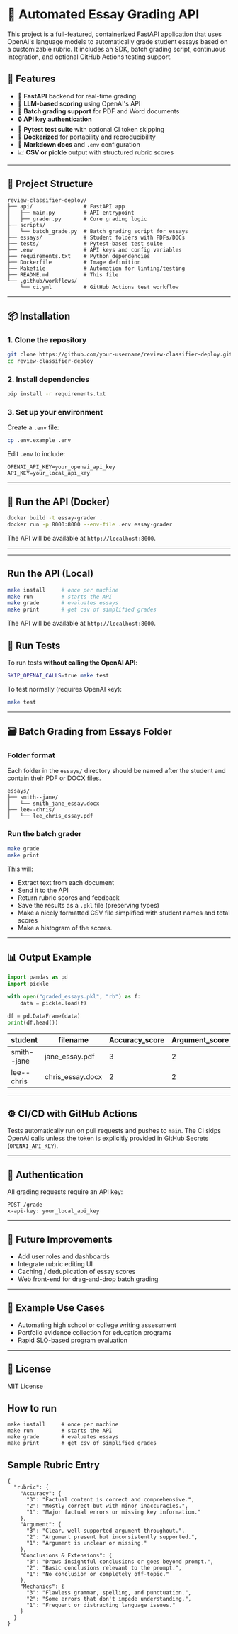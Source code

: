 
# 📝 Automated Essay Grading API

This project is a full-featured, containerized FastAPI application that uses OpenAI's language models to automatically grade student essays based on a customizable rubric. It includes an SDK, batch grading script, continuous integration, and optional GitHub Actions testing support.

## 🚀 Features

- 🔧 **FastAPI** backend for real-time grading
- 🧠 **LLM-based scoring** using OpenAI's API
- 📂 **Batch grading support** for PDF and Word documents
- 🔒 **API key authentication**
- 🧪 **Pytest test suite** with optional CI token skipping
- 🐳 **Dockerized** for portability and reproducibility
- 📄 **Markdown docs** and `.env` configuration
- 📈 **CSV or pickle** output with structured rubric scores

---

## 📁 Project Structure

```
review-classifier-deploy/
├── api/                # FastAPI app
│   ├── main.py         # API entrypoint
│   ├── grader.py       # Core grading logic
├── scripts/
│   └── batch_grade.py  # Batch grading script for essays
├── essays/             # Student folders with PDFs/DOCs
├── tests/              # Pytest-based test suite
├── .env                # API keys and config variables
├── requirements.txt    # Python dependencies
├── Dockerfile          # Image definition
├── Makefile            # Automation for linting/testing
├── README.md           # This file
└── .github/workflows/
    └── ci.yml          # GitHub Actions test workflow
```

---

## 📦 Installation

### 1. Clone the repository

```bash
git clone https://github.com/your-username/review-classifier-deploy.git
cd review-classifier-deploy
```

### 2. Install dependencies

```bash
pip install -r requirements.txt
```

### 3. Set up your environment

Create a `.env` file:

```bash
cp .env.example .env
```

Edit `.env` to include:

```env
OPENAI_API_KEY=your_openai_api_key
API_KEY=your_local_api_key
```

---

## 🐳 Run the API (Docker)

```bash
docker build -t essay-grader .
docker run -p 8000:8000 --env-file .env essay-grader
```

The API will be available at `http://localhost:8000`.

---
---
## Run the API (Local)
```bash
make install     # once per machine
make run         # starts the API
make grade       # evaluates essays
make print       # get csv of simplified grades
```
The API will be available at `http://localhost:8000`.

## 🧪 Run Tests

To run tests **without calling the OpenAI API**:

```bash
SKIP_OPENAI_CALLS=true make test
```

To test normally (requires OpenAI key):

```bash
make test
```

---

## 🗃 Batch Grading from Essays Folder

### Folder format

Each folder in the `essays/` directory should be named after the student and contain their PDF or DOCX files.

```
essays/
├── smith--jane/
│   └── smith_jane_essay.docx
├── lee--chris/
│   └── lee_chris_essay.pdf
```

### Run the batch grader

```bash
make grade
make print
```

This will:

- Extract text from each document
- Send it to the API
- Return rubric scores and feedback
- Save the results as a `.pkl` file (preserving types)
- Make a nicely formatted CSV file simplified with student names and total scores
- Make a histogram of the scores.
---

## 📊 Output Example

```python
import pandas as pd
import pickle

with open("graded_essays.pkl", "rb") as f:
    data = pickle.load(f)

df = pd.DataFrame(data)
print(df.head())
```

| student        | filename         | Accuracy_score | Argument_score | ... | Mechanics_score |
|----------------|------------------|----------------|----------------|-----|-----------------|
| smith--jane    | jane_essay.pdf   | 3              | 2              | ... | 3               |
| lee--chris     | chris_essay.docx | 2              | 2              | ... | 2               |

---

## ⚙️ CI/CD with GitHub Actions

Tests automatically run on pull requests and pushes to `main`. The CI skips OpenAI calls unless the token is explicitly provided in GitHub Secrets (`OPENAI_API_KEY`).

---

## 🔐 Authentication

All grading requests require an API key:

```http
POST /grade
x-api-key: your_local_api_key
```

---

## 📌 Future Improvements

- Add user roles and dashboards
- Integrate rubric editing UI
- Caching / deduplication of essay scores
- Web front-end for drag-and-drop batch grading

---

## 🧠 Example Use Cases

- Automating high school or college writing assessment
- Portfolio evidence collection for education programs
- Rapid SLO-based program evaluation

---

## 📄 License

MIT License


## How to run
```
make install     # once per machine
make run         # starts the API
make grade       # evaluates essays
make print       # get csv of simplified grades
```

## Sample Rubric Entry
```
{
  "rubric": {
    "Accuracy": {
      "3": "Factual content is correct and comprehensive.",
      "2": "Mostly correct but with minor inaccuracies.",
      "1": "Major factual errors or missing key information."
    },
    "Argument": {
      "3": "Clear, well-supported argument throughout.",
      "2": "Argument present but inconsistently supported.",
      "1": "Argument is unclear or missing."
    },
    "Conclusions & Extensions": {
      "3": "Draws insightful conclusions or goes beyond prompt.",
      "2": "Basic conclusions relevant to the prompt.",
      "1": "No conclusion or completely off-topic."
    },
    "Mechanics": {
      "3": "Flawless grammar, spelling, and punctuation.",
      "2": "Some errors that don't impede understanding.",
      "1": "Frequent or distracting language issues."
    }
  }
}
```